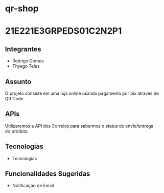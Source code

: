 # qr-shop

<h1>21E221E3GRPEDS01C2N2P1</h1>

<h2>Integrantes</h2>
<ul>
  <li>Rodrigo Gomes</li>
  <li>Thyago Teles</li>
 </ul>

<h2>Assunto</h2>
  O projeto consiste em uma loja online usando pagamento por pix através de QR Code.
  
<h2>APIs</h2>
  Utilizaremos a API dos Correios para sabermos o status de envio/entrega do produto.
  
<h2>Tecnologias</h2>
  <ul>
    <li>Tecnologias</li>
  </ul>
  
<h2>Funcionalidades Sugeridas</h2>
  <ul>
    <li>Notificação de Email</li>
  </ul>
